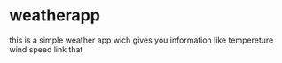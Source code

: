 # weatherapp
this is a simple weather app wich gives you information like tempereture wind speed link that 
